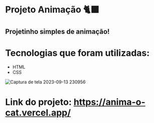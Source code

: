 # Projeto Animação 🐈‍⬛
## Projetinho simples de animação! 

# Tecnologias que foram utilizadas:
- HTML
- CSS
 
![Captura de tela 2023-09-13 230956](https://github.com/EricaSaires/AnimaCat/assets/142368214/077c29e9-b368-4f5d-b0a8-587e25bf8ecc)

# Link do projeto: https://anima-o-cat.vercel.app/
